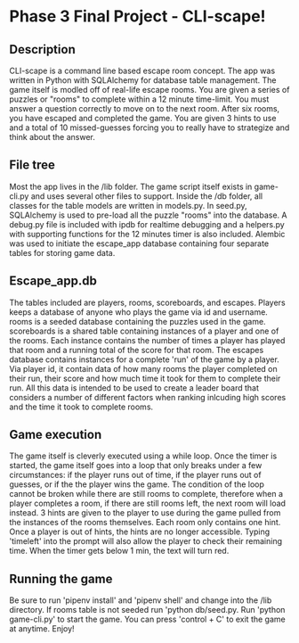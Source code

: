 # Phase 3 Final Project - CLI-scape!

## Description

CLI-scape is a command line based escape room concept.  The app was written in Python with SQLAlchemy for database table management.  The game itself is modled off of real-life escape rooms.  You are given a series of puzzles or "rooms" to complete within a 12 minute time-limit.  You must answer a question correctly to move on to the next room.  After six rooms, you have escaped and completed the game.  You are given 3 hints to use and a total of 10 missed-guesses forcing you to really have to strategize and think about the answer.

## File tree

Most the app lives in the /lib folder.  The game script itself exists in game-cli.py and uses several other files to support.  Inside the /db folder, all classes for the table models are written in models.py.  In seed.py, SQLAlchemy is used to pre-load all the puzzle "rooms" into the database.  A debug.py file is included with ipdb for realtime debugging and a helpers.py with supporting functions for the 12 minutes timer is also included.  Alembic was used to initiate the escape_app database containing four separate tables for storing game data.

## Escape_app.db

The tables included are players, rooms, scoreboards, and escapes.  Players keeps a database of anyone who plays the game via id and username.  rooms is a seeded database containing the puzzles used in the game.  scoreboards is a shared table containing instances of a player and one of the rooms.  Each instance contains the number of times a player has played that room and a running total of the score for that room.  The escapes database contains instances for a complete 'run' of the game by a player.  Via player id, it contain data of how many rooms the player completed on their run, their score and how much time it took for them to complete their run.  All this data is intended to be used to create a leader board that considers a number of different factors when ranking inlcuding high scores and the time it took to complete rooms.

## Game execution

The game itself is cleverly executed using a while loop.  Once the timer is started, the game itself goes into a loop that only breaks under a few circumstances: if the player runs out of time, if the player runs out of guesses, or if the the player wins the game.  The condition of the loop cannot be broken while there are still rooms to complete, therefore when a player completes a room, if there are still rooms left, the next room will load instead.  3 hints are given to the player to use during the game pulled from the instances of the rooms themselves.  Each room only contains one hint.  Once a player is out of hints, the hints are no longer accessible.  Typing 'timeleft' into the prompt will also allow the player to check their remaining time.  When the timer gets below 1 min, the text will turn red.

## Running the game

Be sure to run 'pipenv install' and 'pipenv shell' and change into the /lib directory.  If rooms table is not seeded run 'python db/seed.py.  Run 'python game-cli.py' to start the game.  You can press 'control + C' to exit the game at anytime.  Enjoy!

